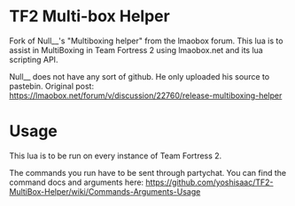 # TF2 Multi-box Helper
Fork of Null__'s "Multiboxing helper" from the lmaobox forum. This lua is to assist in MultiBoxing in Team Fortress 2 using lmaobox.net and its lua scripting API.
 
Null__ does not have any sort of github. He only uploaded his source to pastebin. Original post: https://lmaobox.net/forum/v/discussion/22760/release-multiboxing-helper

# Usage
This lua is to be run on every instance of Team Fortress 2.
 
The commands you run have to be sent through partychat. You can find the command docs and arguments here: https://github.com/yoshisaac/TF2-MultiBox-Helper/wiki/Commands-Arguments-Usage
